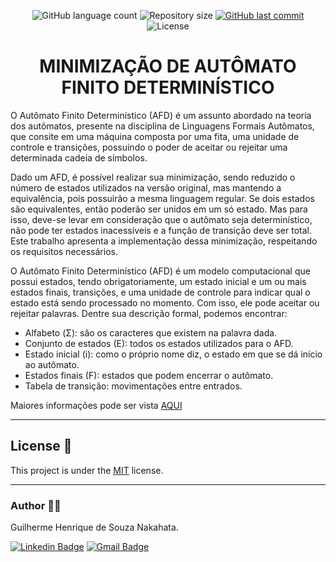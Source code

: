 <p align="center">
  <img alt="GitHub language count" src="https://img.shields.io/github/languages/count/GuilhermeNakahata/MinimizacaoAFD?color=%2304D361">

  <img alt="Repository size" src="https://img.shields.io/github/repo-size/GuilhermeNakahata/MinimizacaoAFD">
	
  <a href="https://github.com/GuilhermeNakahata/BonsaiStyleClassification/commits/master">
    <img alt="GitHub last commit" src="https://img.shields.io/github/last-commit/GuilhermeNakahata/MinimizacaoAFD">
  </a>
    
   <img alt="License" src="https://img.shields.io/badge/license-MIT-brightgreen">
	

<h1 align="center"> MINIMIZAÇÃO DE AUTÔMATO FINITO DETERMINÍSTICO </h1>

<p aligin="center"> O Autômato Finito Determinístico (AFD) é um assunto abordado na teoria dos autômatos,
presente na disciplina de Linguagens Formais Autômatos, que consite em uma máquina
composta por uma fita, uma unidade de controle e transições, possuindo o poder de aceitar
ou rejeitar uma determinada cadeia de símbolos.
	
Dado um AFD, é possível realizar sua minimização, sendo reduzido o número de estados
utilizados na versão original, mas mantendo a equivalência, pois possuirão a mesma
linguagem regular. Se dois estados são equivalentes, então poderão ser unidos em um só
estado. Mas para isso, deve-se levar em consideração que o autômato seja determinístico,
não pode ter estados inacessíveis e a função de transição deve ser total.
Este trabalho apresenta a implementação dessa minimização, respeitando os requisitos
necessários.
	
O Autômato Finito Determinístico (AFD) é um modelo computacional que possui
estados, tendo obrigatoriamente, um estado inicial e um ou mais estados finais,
transições, e uma unidade de controle para indicar qual o estado está sendo processado
no momento. Com isso, ele pode aceitar ou rejeitar palavras. Dentre sua descrição formal, podemos encontrar:  </p>


- Alfabeto (Σ): são os caracteres que existem na palavra dada.
- Conjunto de estados (E): todos os estados utilizados para o AFD.
- Estado inicial (i): como o próprio nome diz, o estado em que se dá início ao autômato.
- Estados finais (F): estados que podem encerrar o autômato.
- Tabela de transição: movimentações entre entrados.

Maiores informações pode ser vista [AQUI](./RelatorioTecnico.pdf)

---

## License 📝

This project is under the [MIT](./LICENSE) license.
	
---
	
### Author :technologist:

Guilherme Henrique de Souza Nakahata.

[![Linkedin Badge](https://img.shields.io/badge/-GuilhermeNakahata-blue?style=flat-square&logo=Linkedin&logoColor=white)](https://www.linkedin.com/in/guilherme-henrique-de-souza-nakahata-637459187/) 
[![Gmail Badge](https://img.shields.io/badge/-guilhermenakahata@gmail.com-c14438?style=flat-square&logo=Gmail&logoColor=white)](mailto:GuilhermeNakahata@gmail.com)
